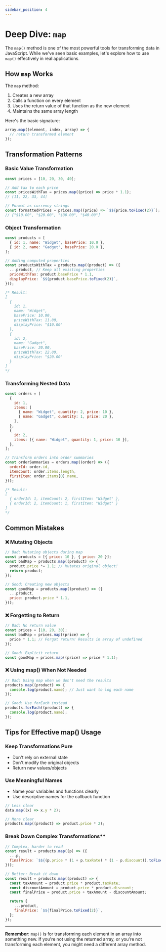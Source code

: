 ```yaml
---
sidebar_position: 4
---
```


# Deep Dive: `map`

The `map()` method is one of the most powerful tools for transforming data in JavaScript. While we've seen basic examples, let's explore how to use `map()` effectively in real applications.

## How `map` Works

The `map` method:

1. Creates a new array
2. Calls a function on every element
3. Uses the return value of that function as the new element
4. Maintains the same array length

Here's the basic signature:

```javascript
array.map((element, index, array) => {
  // return transformed element
});
```

## Transformation Patterns

### Basic Value Transformation

```javascript
const prices = [10, 20, 30, 40];

// Add tax to each price
const pricesWithTax = prices.map((price) => price * 1.1);
// [11, 22, 33, 44]

// Format as currency strings
const formattedPrices = prices.map((price) => `$${price.toFixed(2)}`);
// ["$10.00", "$20.00", "$30.00", "$40.00"]
```

### Object Transformation

```javascript
const products = [
  { id: 1, name: "Widget", basePrice: 10.0 },
  { id: 2, name: "Gadget", basePrice: 20.0 },
];

// Adding computed properties
const productsWithTax = products.map((product) => ({
  ...product, // Keep all existing properties
  priceWithTax: product.basePrice * 1.1,
  displayPrice: `$${product.basePrice.toFixed(2)}`,
}));

/* Result:
[
  {
    id: 1,
    name: "Widget",
    basePrice: 10.00,
    priceWithTax: 11.00,
    displayPrice: "$10.00"
  },
  {
    id: 2,
    name: "Gadget",
    basePrice: 20.00,
    priceWithTax: 22.00,
    displayPrice: "$20.00"
  }
]
*/
```

### Transforming Nested Data

```javascript
const orders = [
  {
    id: 1,
    items: [
      { name: "Widget", quantity: 2, price: 10 },
      { name: "Gadget", quantity: 1, price: 20 },
    ],
  },
  {
    id: 2,
    items: [{ name: "Widget", quantity: 1, price: 10 }],
  },
];

// Transform orders into order summaries
const orderSummaries = orders.map((order) => ({
  orderId: order.id,
  itemCount: order.items.length,
  firstItem: order.items[0].name,
}));

/* Result:
[
  { orderId: 1, itemCount: 2, firstItem: "Widget" },
  { orderId: 2, itemCount: 1, firstItem: "Widget" }
]
*/
```

## Common Mistakes

### ❌ Mutating Objects

```javascript
// Bad: Mutating objects during map
const products = [{ price: 10 }, { price: 20 }];
const badMap = products.map((product) => {
  product.price *= 1.1; // Mutates original object!
  return product;
});

// Good: Creating new objects
const goodMap = products.map((product) => ({
  ...product,
  price: product.price * 1.1,
}));
```

### ❌ Forgetting to Return

```javascript
// Bad: No return value
const prices = [10, 20, 30];
const badMap = prices.map((price) => {
  price * 1.1; // Forgot return! Results in array of undefined
});

// Good: Explicit return
const goodMap = prices.map((price) => price * 1.1);
```

### ❌ Using map() When Not Needed

```javascript
// Bad: Using map when we don't need the results
products.map((product) => {
  console.log(product.name); // Just want to log each name
});

// Good: Use forEach instead
products.forEach((product) => {
  console.log(product.name);
});
```

## Tips for Effective map() Usage

### Keep Transformations Pure

- Don't rely on external state
- Don't modify the original objects
- Return new values/objects

### Use Meaningful Names

- Name your variables and functions clearly
- Use descriptive names for the callback function

```javascript
// Less clear
data.map((x) => x.y * 2);

// More clear
products.map((product) => product.price * 2);
```

### Break Down Complex Transformations\*\*

```javascript
// Complex, harder to read
const result = products.map((p) => ({
  ...p,
  finalPrice: `$${(p.price * (1 + p.taxRate) * (1 - p.discount)).toFixed(2)}`,
}));

// Better: Break it down
const result = products.map((product) => {
  const taxAmount = product.price * product.taxRate;
  const discountAmount = product.price * product.discount;
  const finalPrice = product.price + taxAmount - discountAmount;

  return {
    ...product,
    finalPrice: `$${finalPrice.toFixed(2)}`,
  };
});
```

---

**Remember:** `map()` is for transforming each element in an array into something new. If you're not using the returned array, or you're not transforming each element, you might need a different array method.
